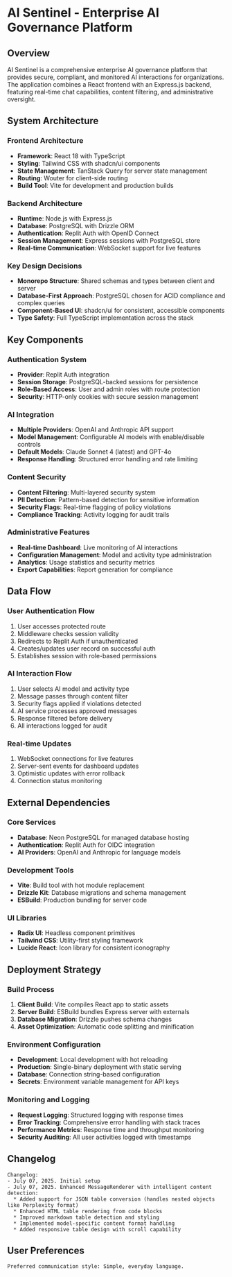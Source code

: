 # AI Sentinel - Enterprise AI Governance Platform

## Overview

AI Sentinel is a comprehensive enterprise AI governance platform that provides secure, compliant, and monitored AI interactions for organizations. The application combines a React frontend with an Express.js backend, featuring real-time chat capabilities, content filtering, and administrative oversight.

## System Architecture

### Frontend Architecture
- **Framework**: React 18 with TypeScript
- **Styling**: Tailwind CSS with shadcn/ui components
- **State Management**: TanStack Query for server state management
- **Routing**: Wouter for client-side routing
- **Build Tool**: Vite for development and production builds

### Backend Architecture
- **Runtime**: Node.js with Express.js
- **Database**: PostgreSQL with Drizzle ORM
- **Authentication**: Replit Auth with OpenID Connect
- **Session Management**: Express sessions with PostgreSQL store
- **Real-time Communication**: WebSocket support for live features

### Key Design Decisions
- **Monorepo Structure**: Shared schemas and types between client and server
- **Database-First Approach**: PostgreSQL chosen for ACID compliance and complex queries
- **Component-Based UI**: shadcn/ui for consistent, accessible components
- **Type Safety**: Full TypeScript implementation across the stack

## Key Components

### Authentication System
- **Provider**: Replit Auth integration
- **Session Storage**: PostgreSQL-backed sessions for persistence
- **Role-Based Access**: User and admin roles with route protection
- **Security**: HTTP-only cookies with secure session management

### AI Integration
- **Multiple Providers**: OpenAI and Anthropic API support
- **Model Management**: Configurable AI models with enable/disable controls
- **Default Models**: Claude Sonnet 4 (latest) and GPT-4o
- **Response Handling**: Structured error handling and rate limiting

### Content Security
- **Content Filtering**: Multi-layered security system
- **PII Detection**: Pattern-based detection for sensitive information
- **Security Flags**: Real-time flagging of policy violations
- **Compliance Tracking**: Activity logging for audit trails

### Administrative Features
- **Real-time Dashboard**: Live monitoring of AI interactions
- **Configuration Management**: Model and activity type administration
- **Analytics**: Usage statistics and security metrics
- **Export Capabilities**: Report generation for compliance

## Data Flow

### User Authentication Flow
1. User accesses protected route
2. Middleware checks session validity
3. Redirects to Replit Auth if unauthenticated
4. Creates/updates user record on successful auth
5. Establishes session with role-based permissions

### AI Interaction Flow
1. User selects AI model and activity type
2. Message passes through content filter
3. Security flags applied if violations detected
4. AI service processes approved messages
5. Response filtered before delivery
6. All interactions logged for audit

### Real-time Updates
1. WebSocket connections for live features
2. Server-sent events for dashboard updates
3. Optimistic updates with error rollback
4. Connection status monitoring

## External Dependencies

### Core Services
- **Database**: Neon PostgreSQL for managed database hosting
- **Authentication**: Replit Auth for OIDC integration
- **AI Providers**: OpenAI and Anthropic for language models

### Development Tools
- **Vite**: Build tool with hot module replacement
- **Drizzle Kit**: Database migrations and schema management
- **ESBuild**: Production bundling for server code

### UI Libraries
- **Radix UI**: Headless component primitives
- **Tailwind CSS**: Utility-first styling framework
- **Lucide React**: Icon library for consistent iconography

## Deployment Strategy

### Build Process
1. **Client Build**: Vite compiles React app to static assets
2. **Server Build**: ESBuild bundles Express server with externals
3. **Database Migration**: Drizzle pushes schema changes
4. **Asset Optimization**: Automatic code splitting and minification

### Environment Configuration
- **Development**: Local development with hot reloading
- **Production**: Single-binary deployment with static serving
- **Database**: Connection string-based configuration
- **Secrets**: Environment variable management for API keys

### Monitoring and Logging
- **Request Logging**: Structured logging with response times
- **Error Tracking**: Comprehensive error handling with stack traces
- **Performance Metrics**: Response time and throughput monitoring
- **Security Auditing**: All user activities logged with timestamps

## Changelog

```
Changelog:
- July 07, 2025. Initial setup
- July 07, 2025. Enhanced MessageRenderer with intelligent content detection:
  * Added support for JSON table conversion (handles nested objects like Perplexity format)
  * Enhanced HTML table rendering from code blocks
  * Improved markdown table detection and styling
  * Implemented model-specific content format handling
  * Added responsive table design with scroll capability
```

## User Preferences

```
Preferred communication style: Simple, everyday language.
```